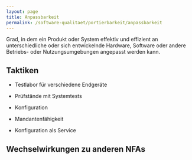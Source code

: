 ```yaml
---
layout: page
title: Anpassbarkeit
permalink: /software-qualitaet/portierbarkeit/anpassbarkeit
---
```

Grad, in dem ein Produkt oder System effektiv und effizient an unterschiedliche oder sich entwickelnde Hardware, Software oder andere Betriebs- oder Nutzungsumgebungen angepasst werden kann.

## Taktiken

* Testlabor für verschiedene Endgeräte

* Prüfstände mit Systemtests
* Konfiguration
* Mandantenfähigkeit
* Konfiguration als Service

## Wechselwirkungen zu anderen NFAs

